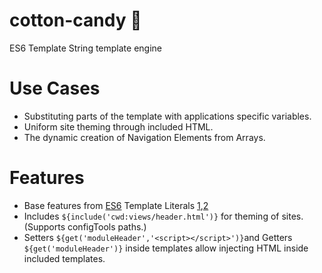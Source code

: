 # cotton-candy 🍬

ES6 Template String template engine


# Use Cases
- Substituting parts of the template with applications specific variables.
- Uniform site theming through included HTML.
- The dynamic creation of Navigation Elements from Arrays.

# Features
- Base features from [ES6](https://tc39.github.io/ecma262/#sec-template-literals) Template Literals [1],[2]
- Includes ``${include('cwd:views/header.html')}`` for theming of sites. (Supports configTools paths.)
- Setters ``${get('moduleHeader','<script></script>')}``and Getters ``${get('moduleHeader')}`` inside templates allow injecting HTML inside included templates.




[1]: https://developer.mozilla.org/en/docs/Web/JavaScript/Reference/Template_literals
[2]: http://exploringjs.com/es6/ch_template-literals.html
